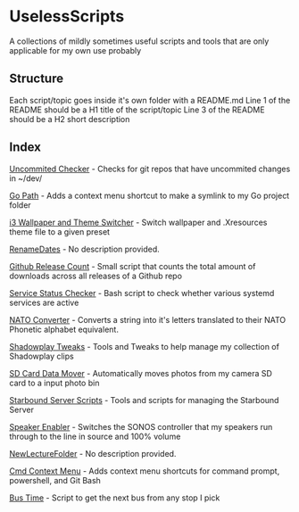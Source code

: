 
# UselessScripts
A collections of mildly sometimes useful scripts and tools that are only applicable for my own use probably

## Structure
Each script/topic goes inside it's own folder with a README.md
Line 1 of the README should be a H1 title of the script/topic
Line 3 of the README should be a H2 short description

## Index

[Uncommited Checker](UncommitedChecker) - Checks for git repos that have uncommited changes in ~/dev/

[Go Path](AddToGoPath) - Adds a context menu shortcut to make a symlink to my Go project folder

[i3 Wallpaper and Theme Switcher](i3WallpaperThemeSwitcher) - Switch wallpaper and .Xresources theme file to a given preset

[RenameDates](RenameDates) - No description provided.

[Github Release Count](GithubReleaseCount) - Small script that counts the total amount of downloads across all releases of a Github repo

[Service Status Checker](ServerServiceChecker) - Bash script to check whether various systemd services are active

[NATO Converter](NatoConvert) - Converts a string into it's letters translated to their NATO Phonetic alphabet equivalent.

[Shadowplay Tweaks](ShadowplayTweaks) - Tools and Tweaks to help manage my collection of Shadowplay clips

[SD Card Data Mover](CopySDCardData) - Automatically moves photos from my camera SD card to a input photo bin

[Starbound Server Scripts](StarboundServer) - Tools and scripts for managing the Starbound Server

[Speaker Enabler](EnableSpeakers) - Switches the SONOS controller that my speakers run through to the line in source and 100% volume

[NewLectureFolder](NewLectureFolder) - No description provided.

[Cmd Context Menu](contextMenuCmdPrompts) - Adds context menu shortcuts for command prompt, powershell, and Git Bash

[Bus Time](BusTime) - Script to get the next bus from any stop I pick


